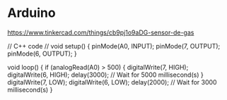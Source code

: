 # Arduino

https://www.tinkercad.com/things/cb9pj1o9aDG-sensor-de-gas

// C++ code
//
void setup()
{
  pinMode(A0, INPUT);
  pinMode(7, OUTPUT);
  pinMode(6, OUTPUT);
}

void loop()
{
  if (analogRead(A0) > 500) {
    digitalWrite(7, HIGH);
    digitalWrite(6, HIGH);
    delay(3000); // Wait for 5000 millisecond(s)
  }
  digitalWrite(7, LOW);
  digitalWrite(6, LOW);
  delay(2000); // Wait for 3000 millisecond(s)
}
